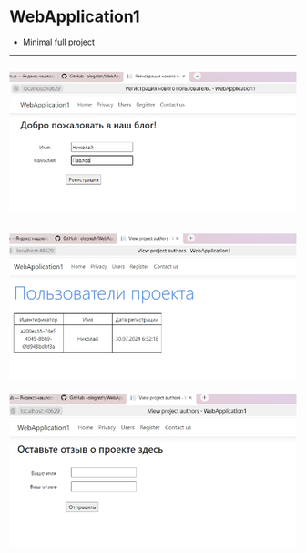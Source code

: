 # WebApplication1
 - Minimal full project
 ---
 ![screenshot_1](screenshot_1.jpg)
 ---
 ![screenshot_2](screenshot_2.jpg)
 ---
 ![screenshot_3](screenshot_3.jpg)

